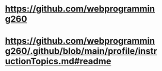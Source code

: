 # https://github.com/webprogramming260

# https://github.com/webprogramming260/.github/blob/main/profile/instructionTopics.md#readme

# 